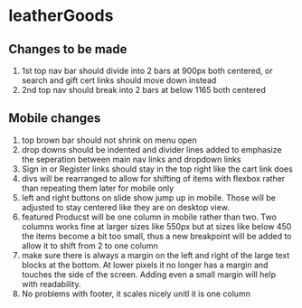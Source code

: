 # leatherGoods

## Changes to be made
1. 1st top nav bar should divide into 2 bars at 900px both centered, or search and gift cert links should move down instead
1. 2nd top nav should break into 2 bars at below 1165 both centered

## Mobile changes
1. top brown bar should not shrink on menu open
1. drop downs should be indented and divider lines added to emphasize the seperation between main nav links and dropdown links
1. Sign in or Register links should stay in the top right like the cart link does
1. divs will be rearranged to allow for shifting of items with flexbox rather than repeating them later for mobile only
1. left and right buttons on slide show jump up in mobile. Those will be adjusted to stay centered like they are on desktop view.
1. featured Producst will be one column in mobile rather than two. Two columns works fine at larger sizes like 550px but at sizes like below 450 the items become a bit too small, thus a new breakpoint will be added to allow it to shift from 2 to one column
1. make sure there is always a margin on the left and right of the large text blocks at the bottom. At lower pixels it no longer has a margin and touches the side of the screen. Adding even a small margin will help with readability.
1. No problems with footer, it scales nicely unitl it is one column
